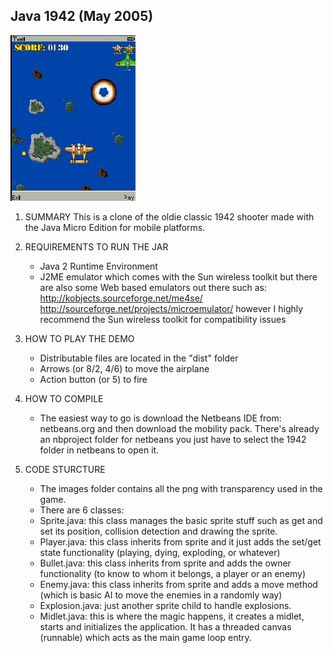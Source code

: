 Java 1942 (May 2005)
--------------------

![](https://github.com/hectormoralespiloni/Pocket-1942/blob/master/1942_full.jpg)

1. SUMMARY 
	This is a clone of the oldie classic 1942 shooter made with the Java Micro
	Edition for mobile platforms.

2. REQUIREMENTS TO RUN THE JAR
	* Java 2 Runtime Environment
	* J2ME emulator which comes with the Sun wireless toolkit 
	but there are also some Web based emulators out there such as:
	http://kobjects.sourceforge.net/me4se/
	http://sourceforge.net/projects/microemulator/
	however I highly recommend the Sun wireless toolkit for compatibility issues
	
3. HOW TO PLAY THE DEMO
	* Distributable files are located in the "dist" folder
	* Arrows (or 8/2, 4/6) to move the airplane
	* Action button (or 5) to fire 
	
4. HOW TO COMPILE
	* The easiest way to go is download the Netbeans IDE from: netbeans.org
	and then download the mobility pack. There's already an nbproject folder 
	for netbeans you just have to select the 1942 folder in netbeans to open it.

5. CODE STURCTURE
	* The images folder contains all the png with transparency used in the game.
	* There are 6 classes:
	* Sprite.java: 	this class manages the basic sprite stuff such as get and set
			its position, collision detection and drawing the sprite.
	* Player.java: 	this class inherits from sprite and it just adds the set/get
			state functionality (playing, dying, exploding, or whatever)
	* Bullet.java:	this class inherits from sprite and adds the owner functionality
			(to know to whom it belongs, a player or an enemy)
	* Enemy.java:	this class inherits from sprite and adds a move method (which is
			basic AI to move the enemies in a randomly way)
	* Explosion.java: just another sprite child to handle explosions.
	* Midlet.java:	this is where the magic happens, it creates a midlet, starts
			and initializes the application. It has a threaded canvas (runnable)
			which acts as the main game loop entry.